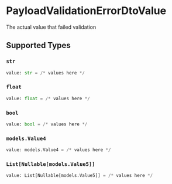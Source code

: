 # PayloadValidationErrorDtoValue

The actual value that failed validation


## Supported Types

### `str`

```python
value: str = /* values here */
```

### `float`

```python
value: float = /* values here */
```

### `bool`

```python
value: bool = /* values here */
```

### `models.Value4`

```python
value: models.Value4 = /* values here */
```

### `List[Nullable[models.Value5]]`

```python
value: List[Nullable[models.Value5]] = /* values here */
```

